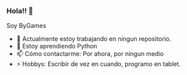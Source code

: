 ### Hola!! 👋
Soy ByGames 
- 🔭 Actualmente estoy trabajando en ningun repositorio.
- 🌱 Estoy aprendiendo Python
- 📫 Cómo contactarme: Por ahora, por ningun medio
- ⚡ Hobbys: Escribir de vez en cuando, programo en tablet.
